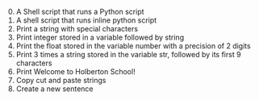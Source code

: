 0. A Shell script that runs a Python script
1. A shell script that runs inline python script
2. Print a string with special characters
3. Print integer stored in a variable followed by string
4. Print the float stored in the variable number with a precision of 2 digits
5. Print 3 times a string stored in the variable str, followed by its first 9 characters
6. Print Welcome to Holberton School!
7. Copy cut and paste strings
8. Create a new sentence
